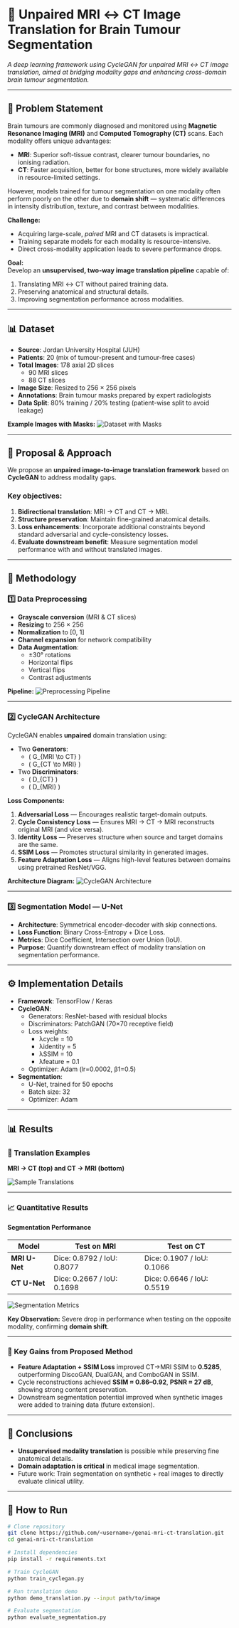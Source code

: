# 🧠 Unpaired MRI ↔ CT Image Translation for Brain Tumour Segmentation

_A deep learning framework using CycleGAN for unpaired MRI ↔ CT image translation, aimed at bridging modality gaps and enhancing cross-domain brain tumour segmentation._

---

## 📌 Problem Statement

Brain tumours are commonly diagnosed and monitored using **Magnetic Resonance Imaging (MRI)** and **Computed Tomography (CT)** scans. Each modality offers unique advantages:

- **MRI**: Superior soft-tissue contrast, clearer tumour boundaries, no ionising radiation.  
- **CT**: Faster acquisition, better for bone structures, more widely available in resource-limited settings.

However, models trained for tumour segmentation on one modality often perform poorly on the other due to **domain shift** — systematic differences in intensity distribution, texture, and contrast between modalities.

**Challenge:**
- Acquiring large-scale, *paired* MRI and CT datasets is impractical.
- Training separate models for each modality is resource-intensive.
- Direct cross-modality application leads to severe performance drops.

**Goal:**  
Develop an **unsupervised, two-way image translation pipeline** capable of:
1. Translating MRI ↔ CT without paired training data.
2. Preserving anatomical and structural details.
3. Improving segmentation performance across modalities.

---

## 📊 Dataset

- **Source**: Jordan University Hospital (JUH)
- **Patients**: 20 (mix of tumour-present and tumour-free cases)
- **Total Images**: 178 axial 2D slices  
  - 90 MRI slices  
  - 88 CT slices  
- **Image Size**: Resized to 256 × 256 pixels
- **Annotations**: Brain tumour masks prepared by expert radiologists
- **Data Split**: 80% training / 20% testing (patient-wise split to avoid leakage)

**Example Images with Masks:**
![Dataset with Masks](assets/dataset_masks.png)

---

## 🧪 Proposal & Approach

We propose an **unpaired image-to-image translation framework** based on **CycleGAN** to address modality gaps.

### Key objectives:
1. **Bidirectional translation**: MRI → CT and CT → MRI.
2. **Structure preservation**: Maintain fine-grained anatomical details.
3. **Loss enhancements**: Incorporate additional constraints beyond standard adversarial and cycle-consistency losses.
4. **Evaluate downstream benefit**: Measure segmentation model performance with and without translated images.

---

## 🧩 Methodology

### 1️⃣ Data Preprocessing
- **Grayscale conversion** (MRI & CT slices)
- **Resizing** to 256 × 256
- **Normalization** to [0, 1]
- **Channel expansion** for network compatibility
- **Data Augmentation**:
  - ±30° rotations
  - Horizontal flips
  - Vertical flips
  - Contrast adjustments

**Pipeline:**
![Preprocessing Pipeline](assets/preprocessing_pipeline.png)

---

### 2️⃣ CycleGAN Architecture

CycleGAN enables **unpaired** domain translation using:
- Two **Generators**:
  - \( G_{MRI \to CT} \)
  - \( G_{CT \to MRI} \)
- Two **Discriminators**:
  - \( D_{CT} \)
  - \( D_{MRI} \)

**Loss Components:**
1. **Adversarial Loss** — Encourages realistic target-domain outputs.
2. **Cycle Consistency Loss** — Ensures MRI → CT → MRI reconstructs original MRI (and vice versa).
3. **Identity Loss** — Preserves structure when source and target domains are the same.
4. **SSIM Loss** — Promotes structural similarity in generated images.
5. **Feature Adaptation Loss** — Aligns high-level features between domains using pretrained ResNet/VGG.

**Architecture Diagram:**
![CycleGAN Architecture](assets/cyclegan_architecture.png)

---

### 3️⃣ Segmentation Model — U-Net

- **Architecture**: Symmetrical encoder-decoder with skip connections.
- **Loss Function**: Binary Cross-Entropy + Dice Loss.
- **Metrics**: Dice Coefficient, Intersection over Union (IoU).
- **Purpose**: Quantify downstream effect of modality translation on segmentation performance.

---

## ⚙️ Implementation Details

- **Framework**: TensorFlow / Keras
- **CycleGAN**:
  - Generators: ResNet-based with residual blocks
  - Discriminators: PatchGAN (70×70 receptive field)
  - Loss weights:  
    - λcycle = 10  
    - λidentity = 5  
    - λSSIM = 10  
    - λfeature = 0.1
  - Optimizer: Adam (lr=0.0002, β1=0.5)
- **Segmentation**:
  - U-Net, trained for 50 epochs
  - Batch size: 32
  - Optimizer: Adam

---

## 📊 Results

### 🔄 Translation Examples
**MRI → CT (top) and CT → MRI (bottom)**

![Sample Translations](assets/sample_translations.png)

---

### 📈 Quantitative Results

#### Segmentation Performance
| Model        | Test on MRI | Test on CT |
|--------------|------------|------------|
| **MRI U-Net** | Dice: 0.8792 / IoU: 0.8077 | Dice: 0.1907 / IoU: 0.1066 |
| **CT U-Net**  | Dice: 0.2667 / IoU: 0.1698 | Dice: 0.6646 / IoU: 0.5519 |

![Segmentation Metrics](assets/segmentation_metrics.png)

**Key Observation:** Severe drop in performance when testing on the opposite modality, confirming **domain shift**.

---

### 📌 Key Gains from Proposed Method
- **Feature Adaptation + SSIM Loss** improved CT→MRI SSIM to **0.5285**, outperforming DiscoGAN, DualGAN, and ComboGAN in SSIM.
- Cycle reconstructions achieved **SSIM ≈ 0.86–0.92**, **PSNR ≈ 27 dB**, showing strong content preservation.
- Downstream segmentation potential improved when synthetic images were added to training data (future extension).

---

## 🎯 Conclusions
- **Unsupervised modality translation** is possible while preserving fine anatomical details.
- **Domain adaptation is critical** in medical image segmentation.
- Future work: Train segmentation on synthetic + real images to directly evaluate clinical utility.

---

## 🚀 How to Run

```bash
# Clone repository
git clone https://github.com/<username>/genai-mri-ct-translation.git
cd genai-mri-ct-translation

# Install dependencies
pip install -r requirements.txt

# Train CycleGAN
python train_cyclegan.py

# Run translation demo
python demo_translation.py --input path/to/image

# Evaluate segmentation
python evaluate_segmentation.py

